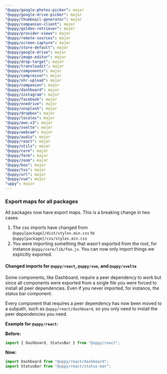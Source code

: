 ```yaml
---
"@uppy/google-photos-picker": major
"@uppy/google-drive-picker": major
"@uppy/thumbnail-generator": major
"@uppy/companion-client": major
"@uppy/golden-retriever": major
"@uppy/provider-views": major
"@uppy/remote-sources": major
"@uppy/screen-capture": major
"@uppy/store-default": major
"@uppy/google-drive": major
"@uppy/image-editor": major
"@uppy/drop-target": major
"@uppy/transloadit": major
"@uppy/components": major
"@uppy/compressor": major
"@uppy/xhr-upload": major
"@uppy/companion": major
"@uppy/dashboard": major
"@uppy/instagram": major
"@uppy/facebook": major
"@uppy/onedrive": major
"@uppy/unsplash": major
"@uppy/dropbox": major
"@uppy/locales": major
"@uppy/aws-s3": major
"@uppy/svelte": major
"@uppy/webcam": major
"@uppy/audio": major
"@uppy/react": major
"@uppy/utils": major
"@uppy/core": major
"@uppy/form": major
"@uppy/zoom": major
"@uppy/box": major
"@uppy/tus": major
"@uppy/url": major
"@uppy/vue": major
"uppy": major
---
```


### Export maps for all packages

All packages now have export maps. This is a breaking change in two cases:

1. The css imports have changed from `@uppy[package]/dist/styles.min.css` to `@uppy[package]/css/styles.min.css`
2. You were importing something that wasn't exported from the root, for instance `@uppy/core/lib/foo.js`. You can now only import things we explicitly exported.

#### Changed imports for `@uppy/react`, `@uppy/vue`, and `@uppy/svelte`

Some components, like Dashboard, require a peer dependency to work but since all components were exported from a single file you were forced to install all peer dependencies. Even if you never imported, for instance, the status bar component.

Every component that requires a peer dependency has now been moved to a subpath, such as `@uppy/react/dashboard`, so you only need to install the peer dependencies you need.

**Example for `@uppy/react`:**

**Before:**

```javascript
import { Dashboard, StatusBar } from "@uppy/react";
```

**Now:**

```javascript
import Dashboard from "@uppy/react/dashboard";
import StatusBar from "@uppy/react/status-bar";
```
